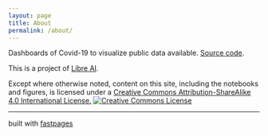 ```yaml
---
layout: page
title: About
permalink: /about/
---
```


Dashboards of Covid-19 to visualize public data available. [Source code](https://github.com/libreai/covid-19).

This is a project of [Libre AI](https://libreai.com).

Except where otherwise noted, content on this site, including the notebooks and figures, is licensed under a <a rel="license" href="http://creativecommons.org/licenses/by-sa/4.0/">Creative Commons Attribution-ShareAlike 4.0 International License.</a>&nbsp;<span align="left"><a rel="license" href="http://creativecommons.org/licenses/by-sa/4.0/"><img alt="Creative Commons License" style="border-width:0" src="https://i.creativecommons.org/l/by-sa/4.0/88x31.png" /></a></span>



---
built with [fastpages](https://github.com/fastai/fastpages)

